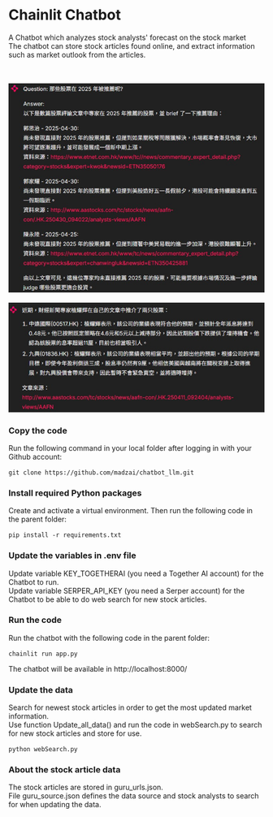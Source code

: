 # Chainlit Chatbot 
A Chatbot which analyzes stock analysts' forecast on the stock market
<br/>
The chatbot can store stock articles found online, and extract information such as market outlook from the articles.

</br></br>
![chat_image](images/chat_image_1.jpg)
</br></br>
![chat_image](images/chat_image_2.jpg)
</br>


### Copy the code
Run the following command in your local folder after logging in with your Github account:
```
git clone https://github.com/madzai/chatbot_llm.git
```

### Install required Python packages
Create and activate a virtual environment. Then run the following code in the parent folder:
```
pip install -r requirements.txt
```

### Update the variables in .env file
Update variable KEY_TOGETHERAI (you need a Together AI account) for the Chatbot to run.
</br>
Update variable SERPER_API_KEY (you need a Serper account) for the Chatbot to be able to do web search for new stock articles.

### Run the code
Run the chatbot with the following code in the parent folder:
```
chainlit run app.py
```
The chatbot will be available in http://localhost:8000/

### Update the data
Search for newest stock articles in order to get the most updated market information.
<br />
Use function Update_all_data() and run the code in webSearch.py to search for new stock articles and store for use.
```
python webSearch.py
```

### About the stock article data
The stock articles are stored in guru_urls.json. 
<br />
File guru_source.json defines the data source and stock analysts to search for when updating the data.
<br />
